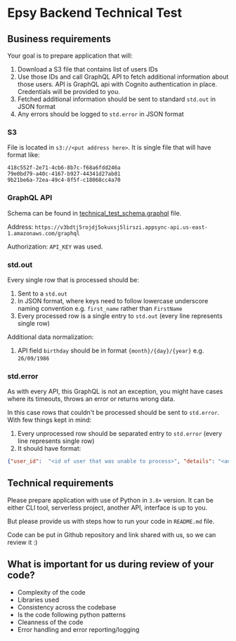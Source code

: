 # Epsy Backend Technical Test

## Business requirements
Your goal is to prepare application that will:

1. Download a S3 file that contains list of users IDs
2. Use those IDs and call GraphQL API to fetch additional information about those users. API is GraphQL api with Cognito authentication in place. Credentials will be provided to you.
3. Fetched additional information should be sent to standard `std.out` in JSON format
4. Any errors should be logged to `std.error` in JSON format

### S3
File is located in `s3://<put address here>`. It is single file that will have format like:
```csv
418c552f-2e71-4cb6-8b7c-f68a6fdd246a
79e0bd79-a40c-4167-b927-44341d27ab81
9b21be6a-72ea-49c4-8f5f-c18068cc4a70
```

### GraphQL API
Schema can be found in [technical_test_schema.graphql](./technical_test_schema.graphql) file.

Address: `https://v3bdtj5rojdj5okuxsj5lirszi.appsync-api.us-east-1.amazonaws.com/graphql`

Authorization: `API_KEY` was used.

### std.out
Every single row that is processed should be:
1. Sent to a `std.out`
2. In JSON format, where keys need to follow lowercase underscore naming convention e.g. `first_name` rather than `FirstName`
3. Every processed row is a single entry to `std.out` (every line represents single row)

Additional data normalization:
1. API field `birthday` should be in format `{month}/{day}/{year}` e.g. `26/09/1986`

### std.error
As with every API, this GraphQL is not an exception, you might have cases where its timeouts, throws an error or returns wrong data.

In this case rows that couldn't be processed should be sent to `std.error`. With few things kept in mind:
1. Every unprocessed row should be separated entry to `std.error` (every line represents single row)
2. It should have format:
```json
{"user_id":  "<id of user that was unable to process>", "details": "<any extra information that might be helpful when debugging this problem>"}
```

## Technical requirements
Please prepare application with use of Python in `3.8+` version. It can be either CLI tool, serverless project, another API, interface is up to you. 

But please provide us with steps how to run your code in `README.md` file. 

Code can be put in Github repository and link shared with us, so we can review it :)

## What is important for us during review of your code?
* Complexity of the code
* Libraries used
* Consistency across the codebase
* Is the code following python patterns
* Cleanness of the code
* Error handling and error reporting/logging
